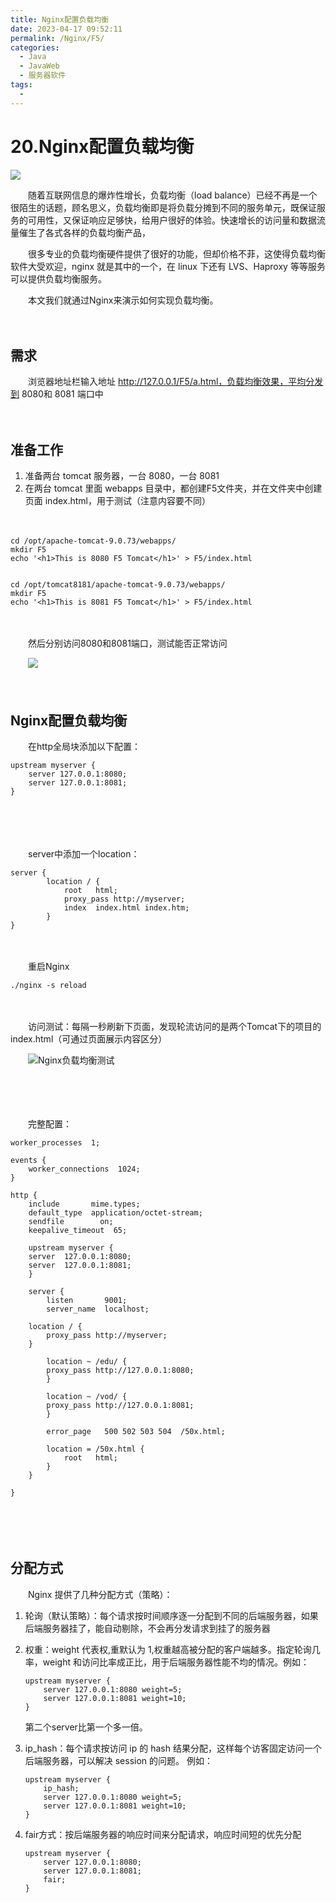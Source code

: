 ```yaml
---
title: Nginx配置负载均衡
date: 2023-04-17 09:52:11
permalink: /Nginx/F5/
categories:
  - Java
  - JavaWeb
  - 服务器软件
tags:
  - 
---
```

# 20.Nginx配置负载均衡

![](https://image.peterjxl.com/blog/248.JPG)

　　随着互联网信息的爆炸性增长，负载均衡（load balance）已经不再是一个很陌生的话题，顾名思义，负载均衡即是将负载分摊到不同的服务单元，既保证服务的可用性，又保证响应足够快，给用户很好的体验。快速增长的访问量和数据流量催生了各式各样的负载均衡产品，
<!-- more -->
　　很多专业的负载均衡硬件提供了很好的功能，但却价格不菲，这使得负载均衡软件大受欢迎，nginx 就是其中的一个，在 linux 下还有 LVS、Haproxy 等等服务可以提供负载均衡服务。

　　本文我们就通过Nginx来演示如何实现负载均衡。

　　‍

## 需求

　　浏览器地址栏输入地址 http://127.0.0.1/F5/a.html，负载均衡效果，平均分发到 8080和 8081 端口中

　　‍

## 准备工作

1. 准备两台 tomcat 服务器，一台 8080，一台 8081
2. 在两台 tomcat 里面 webapps 目录中，都创建F5文件夹，并在文件夹中创建页面 index.html，用于测试（注意内容要不同）

　　‍

```shell
cd /opt/apache-tomcat-9.0.73/webapps/
mkdir F5
echo '<h1>This is 8080 F5 Tomcat</h1>' > F5/index.html


cd /opt/tomcat8181/apache-tomcat-9.0.73/webapps/
mkdir F5
echo '<h1>This is 8081 F5 Tomcat</h1>' > F5/index.html
```

　　‍

　　然后分别访问8080和8081端口，测试能否正常访问

　　​![](https://image.peterjxl.com/blog/image-20230328073426-ljn14ec.png)​

　　‍

## Nginx配置负载均衡

　　在http全局块添加以下配置：

```nginx
upstream myserver {
	server 127.0.0.1:8080;
	server 127.0.0.1:8081;
}
```

　　‍

　　‍

　　server中添加一个location：

```nginx
server {
        location / {
            root   html;
            proxy_pass http://myserver;
            index  index.html index.htm;
        }
}
```

　　‍

　　重启Nginx

```nginx
./nginx -s reload
```

　　‍

　　访问测试：每隔一秒刷新下页面，发现轮流访问的是两个Tomcat下的项目的index.html（可通过页面展示内容区分）

　　​![Nginx负载均衡测试](https://image.peterjxl.com/blog/Nginx负载均衡测试-20230328075145-5pmomxg.gif)​

　　‍

　　‍

　　完整配置：

```nginx
worker_processes  1;

events {
    worker_connections  1024;
}

http {
    include       mime.types;
    default_type  application/octet-stream;
    sendfile        on;
    keepalive_timeout  65;

    upstream myserver {
	server	127.0.0.1:8080;
	server	127.0.0.1:8081;
    }

    server {
        listen       9001;
        server_name  localhost;
	
	location / {
		proxy_pass http://myserver;
	}

        location ~ /edu/ {
	    proxy_pass http://127.0.0.1:8080;
        }

        location ~ /vod/ {
	    proxy_pass http://127.0.0.1:8081;
        }

        error_page   500 502 503 504  /50x.html;

        location = /50x.html {
            root   html;
        }
    }

}
```

　　‍

　　‍

## 分配方式

　　Nginx 提供了几种分配方式（策略）：

1. 轮询（默认策略）：每个请求按时间顺序逐一分配到不同的后端服务器，如果后端服务器挂了，能自动剔除，不会再分发请求到挂了的服务器
2. 权重：weight 代表权,重默认为 1,权重越高被分配的客户端越多。指定轮询几率，weight 和访问比率成正比，用于后端服务器性能不均的情况。例如：

    ```nginx
    upstream myserver {
        server 127.0.0.1:8080 weight=5;
        server 127.0.0.1:8081 weight=10;
    }
    ```

    第二个server比第一个多一倍。
3. ip_hash：每个请求按访问 ip 的 hash 结果分配，这样每个访客固定访问一个后端服务器，可以解决 session 的问题。 例如：

    ```nginx
    upstream myserver {
        ip_hash;
        server 127.0.0.1:8080 weight=5;
        server 127.0.0.1:8081 weight=10;
    }
    ```
4. fair方式：按后端服务器的响应时间来分配请求，响应时间短的优先分配

    ```nginx
    upstream myserver {
        server 127.0.0.1:8080;
        server 127.0.0.1:8081;
        fair;
    }
    ```

　　‍

　　‍
